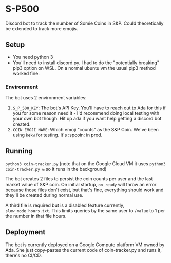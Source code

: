 # S-P500
Discord bot to track the number of Somie Coins in S&P. Could theoretically be extended to track more emojis.

## Setup
- You need python 3
- You'll need to install discord.py. I had to do the "potentially breaking" pip3 option on WSL. On a normal ubuntu vm the usual pip3 method worked fine.

### Environment
The bot uses 2 environment variables:
1. `S_P_500_KEY`: The bot's API Key. You'll have to reach out to Ada for this if you for some reason need it - I'd recommend doing local testing with your own bot though. Hit up ada if you want help getting a discord bot created.
2. `COIN_EMOJI_NAME`: Which emoji "counts" as the S&P Coin. We've been using `kekw` for testing. It's :spcoin: in prod.

## Running
`python3 coin-tracker.py` (note that on the Google Cloud VM it uses `python3 coin-tracker.py &` so it runs in the background)

The bot creates 2 files to persist the coin counts per user and the last market value of S&P coin. On initial startup, `on_ready` will throw an error because those files don't exist, but that's fine, everything should work and they'll be created during normal use.

A third file is required but is a disabled feature currently, `slow_mode_hours.txt`. This limits queries by the same user to `/value` to 1 per the number in that file hours.

## Deployment
The bot is currently deployed on a Google Compute platform VM owned by Ada. She just copy-pastes the current code of coin-tracker.py and runs it, there's no CI/CD.
